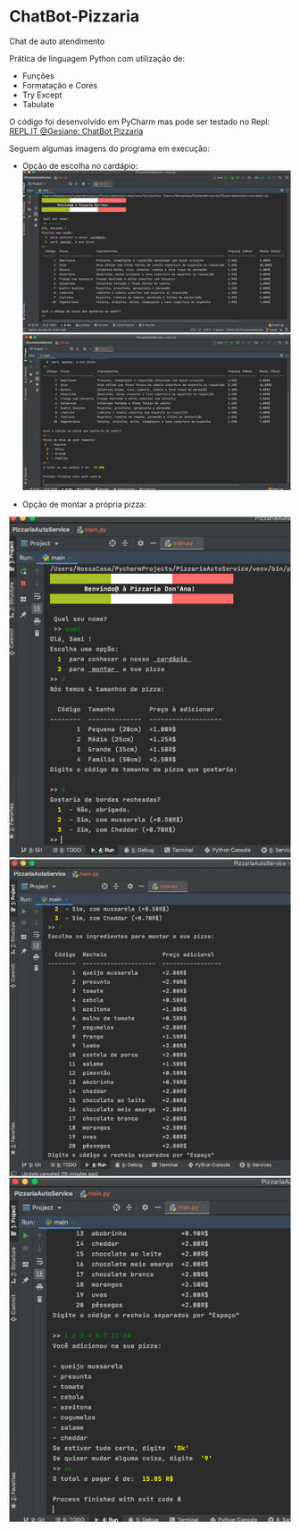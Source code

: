 # ChatBot-Pizzaria
Chat de auto atendimento 

Prática de linguagem Python com utilização de:
- Funções
- Formatação e Cores
- Try Except
- Tabulate

O código foi desenvolvido em PyCharm mas pode ser testado no Repl:   
[REPL.IT @Gesiane: ChatBot Pizzaria](https://repl.it/@Gesiane/ChatBot-Pizzaria)

Seguem algumas imagens do programa em execução:
- Opção de escolha no cardápio:
![Code running](https://github.com/GePajarinen/ChatBot-Pizzaria/blob/master/pictures/1-1.png?raw=true)  
![Code running](https://github.com/GePajarinen/ChatBot-Pizzaria/blob/master/pictures/1-2.png?raw=true)  

- Opção de montar a própria pizza:   

![Code running](https://github.com/GePajarinen/ChatBot-Pizzaria/blob/master/pictures/2-1.png?raw=true)  
![Code running](https://github.com/GePajarinen/ChatBot-Pizzaria/blob/master/pictures/2-2.png?raw=true)  
![Code running](https://github.com/GePajarinen/ChatBot-Pizzaria/blob/master/pictures/2-3.png?raw=true)   
